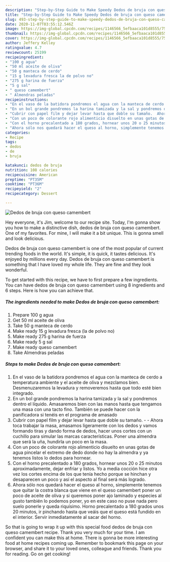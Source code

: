 ```yaml
---
description: "Step-by-Step Guide to Make Speedy Dedos de bruja con queso camembert"
title: "Step-by-Step Guide to Make Speedy Dedos de bruja con queso camembert"
slug: 493-step-by-step-guide-to-make-speedy-dedos-de-bruja-con-queso-camembert
date: 2020-11-07T03:55:12.546Z
image: https://img-global.cpcdn.com/recipes/1146566_5efbaaca101d8555/751x532cq70/dedos-de-bruja-con-queso-camembert-foto-principal.jpg
thumbnail: https://img-global.cpcdn.com/recipes/1146566_5efbaaca101d8555/751x532cq70/dedos-de-bruja-con-queso-camembert-foto-principal.jpg
cover: https://img-global.cpcdn.com/recipes/1146566_5efbaaca101d8555/751x532cq70/dedos-de-bruja-con-queso-camembert-foto-principal.jpg
author: Jeffery Kelley
ratingvalue: 4.7
reviewcount: 25199
recipeingredient:
- "100 g agua"
- "50 ml aceite de oliva"
- "50 g manteca de cerdo"
- "15 g levadura fresca la de polvo no"
- "275 g harina de fuerza"
- "5 g sal"
- " queso camembert"
- " Almendras peladas"
recipeinstructions:
- "En el vaso de la batidora pondremos el agua con la manteca de cerdo a temperatura ambiente y el aceite de oliva y mezclamos bien. Desmenuzaremos la levadura y removeremos hasta que todo esté bien integrado."
- "En un bol grande pondremos la harina tamizada y la sal y pondremos dentro el líquido. Amasaremos bien con las manos hasta que tengamos una masa con una tacto fino. También se puede hacer con la panificadora si tenéis en el programa de amasado"
- "Cubrir con papel film y dejar levar hasta que doble su tamaño.  Ahora toca trabajar la masa, amasamos ligeramente con los dedos y vamos formando tiras y dando forma de dedos, hacer unos cortes con un cuchillo para simular las marcas características. Poner una almendra que será la uña, hundirla un poco en la masa."
- "Con un poco de colorante rojo alimenticio disuelto en unas gotas de agua pincelar el extremo de dedo donde no hay la almendra y ya tenemos listos lo dedos para hornear."
- "Con el horno precalentado a 180 grados, hornear unos 20 o 25 minutos aproximadamente, dejar enfriar y listos. Yo a media cocción hice otra vez los cortes encima de los que tenía hecho porque se hinchan y desaparecen un poco y así el aspecto al final será más logrado."
- "Ahora sólo nos quedará hacer el queso al horno, simplemente tenemos que quitar la costra blanca que viene en el queso camembert poner un poco de aceite de oliva y si queremos poner ajo laminado y especies al gusto también lo podemos poner, yo en este caso no puse nada pero suelo ponerle y queda riquísimo. Horno precalentado a 180 grados unos 20 minutos, ir pinchando hasta que veáis que el queso está fundido en el interior. Servir inmediatamente al sacar del horno."
categories:
- Recipe
tags:
- dedos
- de
- bruja

katakunci: dedos de bruja 
nutrition: 108 calories
recipecuisine: American
preptime: "PT35M"
cooktime: "PT36M"
recipeyield: "2"
recipecategory: Dessert

---
```



![Dedos de bruja con queso camembert](https://img-global.cpcdn.com/recipes/1146566_5efbaaca101d8555/751x532cq70/dedos-de-bruja-con-queso-camembert-foto-principal.jpg)

Hey everyone, it's Jim, welcome to our recipe site. Today, I'm gonna show you how to make a distinctive dish, dedos de bruja con queso camembert. One of my favorites. For mine, I will make it a bit unique. This is gonna smell and look delicious.



Dedos de bruja con queso camembert is one of the most popular of current trending foods in the world. It's simple, it is quick, it tastes delicious. It's enjoyed by millions every day. Dedos de bruja con queso camembert is something that I have loved my whole life. They are fine and they look wonderful.


To get started with this recipe, we have to first prepare a few ingredients. You can have dedos de bruja con queso camembert using 8 ingredients and 6 steps. Here is how you can achieve that.

<!--inarticleads1-->

##### The ingredients needed to make Dedos de bruja con queso camembert:

1. Prepare 100 g agua
1. Get 50 ml aceite de oliva
1. Take 50 g manteca de cerdo
1. Make ready 15 g levadura fresca (la de polvo no)
1. Make ready 275 g harina de fuerza
1. Make ready 5 g sal
1. Make ready  queso camembert
1. Take  Almendras peladas




<!--inarticleads2-->

##### Steps to make Dedos de bruja con queso camembert:

1. En el vaso de la batidora pondremos el agua con la manteca de cerdo a temperatura ambiente y el aceite de oliva y mezclamos bien. Desmenuzaremos la levadura y removeremos hasta que todo esté bien integrado.
1. En un bol grande pondremos la harina tamizada y la sal y pondremos dentro el líquido. Amasaremos bien con las manos hasta que tengamos una masa con una tacto fino. También se puede hacer con la panificadora si tenéis en el programa de amasado
1. Cubrir con papel film y dejar levar hasta que doble su tamaño. -  - Ahora toca trabajar la masa, amasamos ligeramente con los dedos y vamos formando tiras y dando forma de dedos, hacer unos cortes con un cuchillo para simular las marcas características. Poner una almendra que será la uña, hundirla un poco en la masa.
1. Con un poco de colorante rojo alimenticio disuelto en unas gotas de agua pincelar el extremo de dedo donde no hay la almendra y ya tenemos listos lo dedos para hornear.
1. Con el horno precalentado a 180 grados, hornear unos 20 o 25 minutos aproximadamente, dejar enfriar y listos. Yo a media cocción hice otra vez los cortes encima de los que tenía hecho porque se hinchan y desaparecen un poco y así el aspecto al final será más logrado.
1. Ahora sólo nos quedará hacer el queso al horno, simplemente tenemos que quitar la costra blanca que viene en el queso camembert poner un poco de aceite de oliva y si queremos poner ajo laminado y especies al gusto también lo podemos poner, yo en este caso no puse nada pero suelo ponerle y queda riquísimo. Horno precalentado a 180 grados unos 20 minutos, ir pinchando hasta que veáis que el queso está fundido en el interior. Servir inmediatamente al sacar del horno.




So that is going to wrap it up with this special food dedos de bruja con queso camembert recipe. Thank you very much for your time. I am confident you can make this at home. There is gonna be more interesting food at home recipes coming up. Remember to bookmark this page on your browser, and share it to your loved ones, colleague and friends. Thank you for reading. Go on get cooking!

